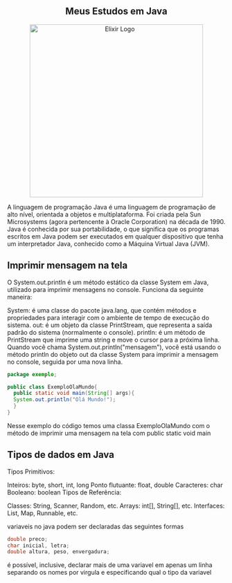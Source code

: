 <center><h2>Meus Estudos em Java</h2></center>
<p align="center"><a href="https://elixir.com" target="_blank"><img src="https://cdn.icon-icons.com/icons2/2699/PNG/512/java_logo_icon_168609.png" width="400" alt="Elixir Logo"></a></p>


A linguagem de programação Java é uma linguagem de programação de alto nível, orientada a objetos e multiplataforma. Foi criada pela Sun Microsystems (agora pertencente à Oracle Corporation) na década de 1990. Java é conhecida por sua portabilidade, o que significa que os programas escritos em Java podem ser executados em qualquer dispositivo que tenha um interpretador Java, conhecido como a Máquina Virtual Java (JVM).



## Imprimir mensagem na tela

O System.out.println é um método estático da classe System em Java, utilizado para imprimir mensagens no console. Funciona da seguinte maneira:

System: é uma classe do pacote java.lang, que contém métodos e propriedades para interagir com o ambiente de tempo de execução do sistema.
out: é um objeto da classe PrintStream, que representa a saída padrão do sistema (normalmente o console).
println: é um método de PrintStream que imprime uma string e move o cursor para a próxima linha.
Quando você chama System.out.println("mensagem"), você está usando o método println do objeto out da classe System para imprimir a mensagem no console, seguida por uma nova linha.


```java
package exemplo;

public class ExemploOlaMundo{
  public static void main(String[] args){
  System.out.println("Olá Mundo!");
  }
}

```


Nesse exemplo do código temos uma classa ExemploOlaMundo com o método de imprimir uma mensagem na tela com public static void main

## Tipos de dados em Java 

Tipos Primitivos:

Inteiros: byte, short, int, long
Ponto flutuante: float, double
Caracteres: char
Booleano: boolean
Tipos de Referência:

Classes: String, Scanner, Random, etc.
Arrays: int[], String[], etc.
Interfaces: List, Map, Runnable, etc.

variaveis no java podem ser declaradas das seguintes formas

```java
double preco;
char inicial, letra;
double altura, peso, envergadura;
```

é possível, inclusive, declarar mais de uma variavel em apenas um linha separando os nomes por virgula e especificando qual o tipo da variavel


